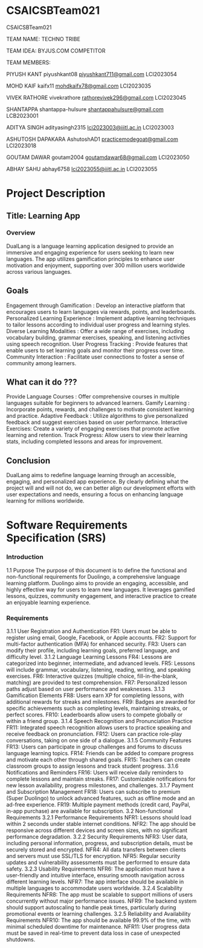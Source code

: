 # CSAICSBTeam021
CSAICSBTeam021

TEAM NAME:   TECHNO TRIBE

TEAM IDEA: BYJUS.COM COMPETITOR

TEAM MEMBERS:

PIYUSH KANT piyushkant08 piyushkant711@gmail.com LCI2023054

MOHD KAIF kaifx11 mohdkaifx78@gmail.com LCI2023035

VIVEK RATHORE vivekrathore  rathorevivek296@gmail.com LCI2023045

SHANTAPPA  shantappa-hulsure shantappahulsure@gmail.com LCB2023001

ADITYA SINGH adityasingh2315 lci2023003@iiitl.ac.in LCI2023003

ASHUTOSH DAPAKARA AshutoshAD1 practicemodegoat@gmail.com LCI2023018

GOUTAM DAWAR goutam2004 goutamdawar68@gmail.com LCI2023050

ABHAY SAHU abhay6758 lci2023055@iiitl.ac.in LCI2023055


# Project Description 

## Title: Learning App

### Overview
DualLang is a language learning application designed to provide an immersive and engaging experience for users seeking to learn new languages. The app utilizes gamification principles to enhance user motivation and enjoyment, supporting over 300 million users worldwide across various languages.

## Goals

Engagement through Gamification : Develop an interactive platform that encourages users to learn languages via rewards, points, and leaderboards.
Personalized Learning Experience : Implement adaptive learning techniques to tailor lessons according to individual user progress and learning styles.
Diverse Learning Modalities : Offer a wide range of exercises, including vocabulary building, grammar exercises, speaking, and listening activities using speech recognition.
User Progress Tracking : Provide features that enable users to set learning goals and monitor their progress over time.
Community Interaction : Facilitate user connections to foster a sense of community among learners.

## What can it do ???

Provide Language Courses : Offer comprehensive courses in multiple languages suitable for beginners to advanced learners.
Gamify Learning : Incorporate points, rewards, and challenges to motivate consistent learning and practice.
Adaptive Feedback : Utilize algorithms to give personalized feedback and suggest exercises based on user performance.
Interactive Exercises: Create a variety of engaging exercises that promote active learning and retention.
Track Progress: Allow users to view their learning stats, including completed lessons and areas for improvement.

## Conclusion
DualLang aims to redefine language learning through an accessible, engaging, and personalized app experience. By clearly defining what the project will and will not do, we can better align our development efforts with user expectations and needs, ensuring a focus on enhancing language learning for millions worldwide.




# Software Requirements Specification (SRS)

### Introduction

1.1 Purpose
The purpose of this document is to define the functional and non-functional requirements for Duolingo, a comprehensive language learning platform. Duolingo aims to provide an engaging, accessible, and highly effective way for users to learn new languages. It leverages gamified lessons, quizzes, community engagement, and interactive practice to create an enjoyable learning experience.


### Requirements

3.1.1 User Registration and Authentication
FR1: Users must be able to register using email, Google, Facebook, or Apple accounts.
FR2: Support for multi-factor authentication (MFA) for enhanced security.
FR3: Users can modify their profile, including learning goals, preferred language, and difficulty level.
3.1.2 Language Learning Lessons
FR4: Lessons are categorized into beginner, intermediate, and advanced levels.
FR5: Lessons will include grammar, vocabulary, listening, reading, writing, and speaking exercises.
FR6: Interactive quizzes (multiple choice, fill-in-the-blank, matching) are provided to test comprehension.
FR7: Personalized lesson paths adjust based on user performance and weaknesses.
3.1.3 Gamification Elements
FR8: Users earn XP for completing lessons, with additional rewards for streaks and milestones.
FR9: Badges are awarded for specific achievements such as completing levels, maintaining streaks, or perfect scores.
FR10: Leaderboards allow users to compete globally or within a friend group.
3.1.4 Speech Recognition and Pronunciation Practice
FR11: Integrated speech recognition allows users to practice speaking and receive feedback on pronunciation.
FR12: Users can practice role-play conversations, taking on one side of a dialogue.
3.1.5 Community Features
FR13: Users can participate in group challenges and forums to discuss language learning topics.
FR14: Friends can be added to compare progress and motivate each other through shared goals.
FR15: Teachers can create classroom groups to assign lessons and track student progress.
3.1.6 Notifications and Reminders
FR16: Users will receive daily reminders to complete lessons and maintain streaks.
FR17: Customizable notifications for new lesson availability, progress milestones, and challenges.
3.1.7 Payment and Subscription Management
FR18: Users can subscribe to premium (Super Duolingo) to unlock advanced features, such as offline mode and an ad-free experience.
FR19: Multiple payment methods (credit card, PayPal, in-app purchase) are available for subscription.
3.2 Non-functional Requirements
3.2.1 Performance Requirements
NFR1: Lessons should load within 2 seconds under stable internet conditions.
NFR2: The app should be responsive across different devices and screen sizes, with no significant performance degradation.
3.2.2 Security Requirements
NFR3: User data, including personal information, progress, and subscription details, must be securely stored and encrypted.
NFR4: All data transfers between clients and servers must use SSL/TLS for encryption.
NFR5: Regular security updates and vulnerability assessments must be performed to ensure data safety.
3.2.3 Usability Requirements
NFR6: The application must have a user-friendly and intuitive interface, ensuring smooth navigation across different learning levels.
NFR7: The app interface should be available in multiple languages to accommodate users worldwide.
3.2.4 Scalability Requirements
NFR8: The app must be scalable to support millions of users concurrently without major performance issues.
NFR9: The backend system should support autoscaling to handle peak times, particularly during promotional events or learning challenges.
3.2.5 Reliability and Availability Requirements
NFR10: The app should be available 99.9% of the time, with minimal scheduled downtime for maintenance.
NFR11: User progress data must be saved in real-time to prevent data loss in case of unexpected shutdowns.



